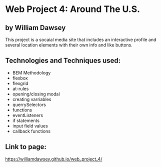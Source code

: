 # Web Project 4: Around The U.S.
## by William Dawsey 

This project is a socaial media site that includes an interactive profile and several location elements with their own info and like buttons.

## Technologies and Techniques used:
* BEM Methodology
* flexbox
* flexgrid
* at-rules
* opening/closing modal
* creating varriables
* querrySelectors
* functions
* eventListeners
* if statements
* input field values
* callback functions


## Link to page:
 https://williamdawsey.github.io/web_project_4/
